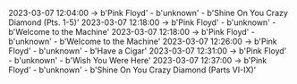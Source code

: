 2023-03-07 12:04:00 -> b'Pink Floyd' - b'unknown' - b'Shine On You Crazy Diamond (Pts. 1-5)'
2023-03-07 12:18:00 -> b'Pink Floyd' - b'unknown' - b'Welcome to the Machine'
2023-03-07 12:18:00 -> b'Pink Floyd' - b'unknown' - b'Welcome to the Machine'
2023-03-07 12:26:00 -> b'Pink Floyd' - b'unknown' - b'Have a Cigar'
2023-03-07 12:31:00 -> b'Pink Floyd' - b'unknown' - b'Wish You Were Here'
2023-03-07 12:37:00 -> b'Pink Floyd' - b'unknown' - b'Shine On You Crazy Diamond (Parts VI-IX)'

